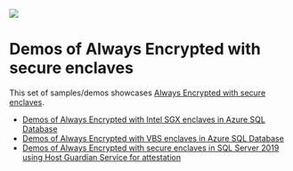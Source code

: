 ![](../../../manage/sql-server-extended-security-updates/media/solutions-microsoft-logo-small.png)

# Demos of Always Encrypted with secure enclaves

This set of samples/demos showcases [Always Encrypted with secure enclaves](https://docs.microsoft.com/azure/azure-sql/database/always-encrypted-with-secure-enclaves-landing).

- [Demos of Always Encrypted with Intel SGX enclaves in Azure SQL Database](./azure-sql-database-sgx/README.md)
- [Demos of Always Encrypted with VBS enclaves in Azure SQL Database](./azure-sql-database-vbs/README.md)
- [Demos of Always Encrypted with secure enclaves in SQL Server 2019 using Host Guardian Service for attestation](./sql-server-with-hgs/README.md)
